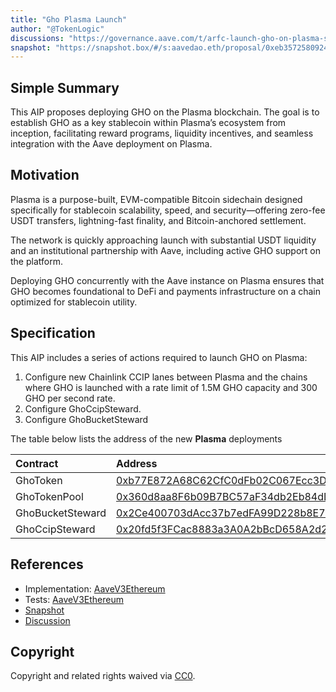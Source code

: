 ```yaml
---
title: "Gho Plasma Launch"
author: "@TokenLogic"
discussions: "https://governance.aave.com/t/arfc-launch-gho-on-plasma-set-aci-as-emissions-manager-for-rewards/22994"
snapshot: "https://snapshot.box/#/s:aavedao.eth/proposal/0xeb3572580924976867073ad9c8012cb9e52093c76dafebd7d3aebf318f2576fb"
---
```


## Simple Summary

This AIP proposes deploying GHO on the Plasma blockchain. The goal is to establish GHO as a key stablecoin within Plasma’s ecosystem from inception, facilitating reward programs, liquidity incentives, and seamless integration with the Aave deployment on Plasma.

## Motivation

Plasma is a purpose-built, EVM-compatible Bitcoin sidechain designed specifically for stablecoin scalability, speed, and security—offering zero-fee USDT transfers, lightning-fast finality, and Bitcoin-anchored settlement.

The network is quickly approaching launch with substantial USDT liquidity and an institutional partnership with Aave, including active GHO support on the platform.

Deploying GHO concurrently with the Aave instance on Plasma ensures that GHO becomes foundational to DeFi and payments infrastructure on a chain optimized for stablecoin utility.

## Specification

This AIP includes a series of actions required to launch GHO on Plasma:

1. Configure new Chainlink CCIP lanes between Plasma and the chains where GHO is launched with a rate limit of 1.5M GHO capacity and 300 GHO per second rate.
2. Configure GhoCcipSteward.
3. Configure GhoBucketSteward

The table below lists the address of the new **Plasma** deployments

| Contract         | Address                                                                                                                |
| :--------------- | :--------------------------------------------------------------------------------------------------------------------- |
| GhoToken         | [0xb77E872A68C62CfC0dFb02C067Ecc3DA23B4bbf3](https://plasmascan.to/address/0xb77E872A68C62CfC0dFb02C067Ecc3DA23B4bbf3) |
| GhoTokenPool     | [0x360d8aa8F6b09B7BC57aF34db2Eb84dD87bf4d12](https://plasmascan.to/address/0x360d8aa8F6b09B7BC57aF34db2Eb84dD87bf4d12) |
| GhoBucketSteward | [0x2Ce400703dAcc37b7edFA99D228b8E70a4d3831B](https://plasmascan.to/address/0x2Ce400703dAcc37b7edFA99D228b8E70a4d3831B) |
| GhoCcipSteward   | [0x20fd5f3FCac8883a3A0A2bBcD658A2d2c6EFa6B6](https://plasmascan.to/address/0x20fd5f3FCac8883a3A0A2bBcD658A2d2c6EFa6B6) |

## References

- Implementation: [AaveV3Ethereum](https://github.com/bgd-labs/aave-proposals-v3/blob/main/src/20250921_AaveV3Ethereum_GhoPlasmaLaunch/AaveV3Ethereum_GhoPlasmaLaunch_20250921.sol)
- Tests: [AaveV3Ethereum](https://github.com/bgd-labs/aave-proposals-v3/blob/main/src/20250921_AaveV3Ethereum_GhoPlasmaLaunch/AaveV3Ethereum_GhoPlasmaLaunch_20250921.t.sol)
- [Snapshot](https://snapshot.box/#/s:aavedao.eth/proposal/0xeb3572580924976867073ad9c8012cb9e52093c76dafebd7d3aebf318f2576fb)
- [Discussion](https://governance.aave.com/t/arfc-launch-gho-on-plasma-set-aci-as-emissions-manager-for-rewards/22994)

## Copyright

Copyright and related rights waived via [CC0](https://creativecommons.org/publicdomain/zero/1.0/).
